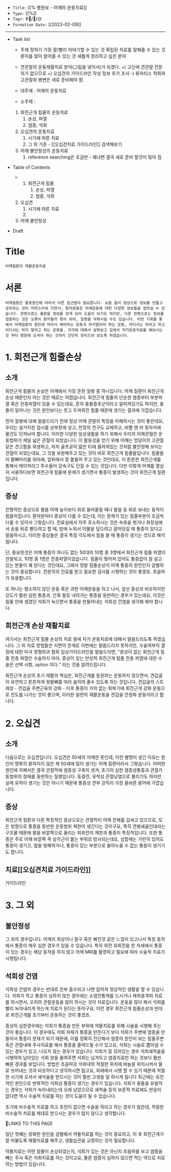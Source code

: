 -   `Title:` [[% 병원보 - 어깨의 운동치료]]
-   `Type:` [[%]]
-   `Tags:` #🧠️/📝️/🌞️ 
-   `Formation Date:` [[2023-02-09]]
---
- Task list
	- 주제 정하기
		가장 잘/빨리 이야기할 수 있는 것
		확립된 치료를 말해줄 수 있는 것
		환자를 많이 끌어올 수 있는 것
		새롭게 정리하고 싶은 분야
	
	- 견관절의 운동재활치료 분야(그림을 넣어서)가 되겠다.
		+) 고신에 견관절 전문의가 없으므로
		+) 오십견의 가이드라인 작성 정보 추가 조사
		-) 류마티스 학회와 고관절외 병변은 새로 준비해야 함.
	
	- 대주제 :  어깨의 운동치료 
	- 소주제 : 
	 1. 회전근개 힘줄의 운동치료
		 1. 손상, 파열
		 2. 염증, 석회
	 2. 오십견의 운동치료
		 1. 시기에 따른 치료
		 2. 그 외 기준 - [[오십견치료 가이드라인]] 검색해보기
	 3. 어깨 불안정성의 운동치료
		 1. reference searching은 조금만 - 왜냐면 결국 새로 준비 할것이 많아 짐

- Table of Contents
	- 1. 회전근개 힘줄
		 1. 손상, 파열
		 2. 염증, 석회
	 2. 오십견
		 1. 시기에 따른 치료
		 2. 
	 3. 어깨 불안정성
- Draft

# Title
	어깨질환의 재활운동치료
	
# 서론
	어깨질환은 통증원인에 따라서 다른 접근법이 필요합니다. 요즘 들어 영상으로 정보를 만들고 공유하는 것이 자연스러워 지면서, 환자분들은 어깨운동에 대한 다양한 정보들을 접하실 수 있습니다. 한편으로는 몰랐을 정보를 얻게 되어 도움이 되기도 하지만, 다른 한편으로는 정보를 검증하는 것은 오롯이 환자들의 몫이 되어, 질병을 악화시킬 수도 있습니다. 이번 기회를 통해서 어깨질환의 원인에 따라서 해야하는 운동과 하지말아야 하는 운동, 어디서는 하라고 하고 어디서는 하지 말라고 하는 운동들, 각각에 대해서 살펴보고 집에서 자가운동치료를 해보시는 것 부터 병원에 오셔야 하는 것까지 간단히 정리드려 보도록 하겠습니다.


# 1. 회전근개 힘줄손상
## 소개
회전근개 힘줄의 손상은 어깨에서 가장 흔한 질병 중 하나입니다.  어깨 질환이 회전근개 손상 때문인지 아는 것은 때로는 어렵습니다. 회전근개 힘줄의 단순한 염증부터 부분파열 혹은 전층파열이 있을 수 있는데요, 흔히 충돌증후군이라고 알려져있기도 하지만, 충돌이 일어나는 것은 원인보다는 붓고 두꺼워진 힘줄 때문에 생기는 결과에 가깝습니다.

먼저 질병에 대해 말씀드리기 전에 정상 어깨 관절의 특징을 이해하시는 것이 좋은데요, 우리는 설거지한 접시를 상부장에 넣고, 천장의 전구도 교체하고, 바쁠 땐 차 뒷자석에 물건도 던져놔야 합니다. 이러한 다양한 일상생활을 하기 위해서 우리의 어깨관절은 운동범위가 제일 넓은 관절이 되었습니다. 이 활동성을 얻기 위해 어깨는 엉덩이의 고관절 같은 견고함을 희생하고, 마치 골프공이 얇은 티에 올려져있는 것처럼 불안정해 보이는 관절이 되었는데요, 그 것을 보완해주고 있는 것이 바로 회전근개 힘줄들입니다. 힘줄들이 팔뼈머리를 위아래, 앞뒤에서 잘 붙들어 주고 있는 것인데요, 이 튼튼한 회전근개를 통해서 메이져리그 투수들이 강속구도 던질 수 있는 것입니다. 다만 이렇게 어꺠를 열심히 사용하다보면 회전근개 힘줄에 문제가 생기면서 통증이 발생하는 것이 회전근개 질환입니다. 

## 증상

전형적인 증상으로 팔을 어깨 높이보다 위로 들어올릴 때나 팔을 등 뒤로 보내는 동작이 힘들어집니다. 환자분마다 증상이 다를 수 있는데, 이는 문제가 있는 힘줄부분이 조금씩 다를 수 있어서 그렇습니다.
진료실에서 자주 호소하시는 것은 속옷을 벗거나 화장실에서 손을 뒤로 뻗으려고 할 때, 밤에 누워서 이불을 덮으려고 끌어당길 때 통증이 있다고 말씀하시고, 이러한 증상들은 결국 특정 각도에서 힘을 쓸 때 통증이 생기는 것으로 해석됩니다.

단, 중요한것은 어깨 통증이 하나도 없는 50대의 10명 중 3명에서 회전근개 힘줄 파열이 관찰되고, 10명 중 1명은 전층파열이었습니다. 힘줄이 찢어져 있어도 통증없이 잘 살고 있는 분들이 꽤 된다는 것인데요, 그래서 정말 힘줄손상이 어깨 통증의 원인인지 감별하는 것이 중요합니다. 전문의의 진료를 받고 필요한 검사를 시행하는 것이 좋겠죠. 초음파가 유용합니다.

또 하나는 평소하지 않던 운동 혹은 과한 어깨운동을 하고 나서, 앞선 증상과 비슷하지만 강도가 훨씬 심한 통증과, 간혹 팔로 내려가는 통증을 동반하는 경우가 있는데요, 이것은 힘줄 안에 생겼던 석회가 녹으면서 통증을 만들어내는 석회성 건염을 생각해 봐야 합니다.


## 회전근개 손상 재활치료
여기서는 회전근개 힘줄 손상의 치료 중에 자가 운동치료에 대해서 말씀드리도록 하겠습니다. 그 외 치료 방법들은 지면의 한계로 이번에는 말씀드리지 못하지만, 수술여부의 결정에 대한 미국 정형외과 협회 임상가이드라인을 말씀드리면, “증상이 없는 회전근개 힘줄 전층 파열은 수술하지 마라. 증상이 있는 만성적 회전근개 힘줄 전층 파열에 대한 수술은 선택 사항, option 이다.“ 라는 것을 알려드립니다.

회전근개 손상의 초기 재활의 핵심은, 회전근개를 동원하는 운동하지 않으면서, 견갑골이 유연하고 튼튼하게 윗팔뼈를 따라 움직여 줄수 있도록 하는 것입니다. 견갑골의 스트레칭 - 견갑골 주변근육의 강화 - 이후 통증이 거의 없는 회복기에 회전근개 강화 운동으로 진도를 나가는 것이 좋으며, 이러한 일련의 재활운동을 견갑골 안정화 운동이라고 합니다.


# 2. 오십견
## 소개
다음으로는 오십견입니다. 오십견은 50세의 어깨란 뜻인데, 이런 별명이 생긴 이유는 원인이 명확히 밝혀지지 않은 채 50세에 많이 생기는 어깨 질환이라서 그렇습니다. 어떠한 원인에 의해서든 결국 관절막에 염증성 구축이 생겨, 초기의 심한 염증성통증과 관절가동범위의 장애를 동반하는 질병입니다. 동결견, 유착성 관절낭염으로 불리기도 하지만 실제 유착이 생기는 것은 아니기 때문에 통증성 견부 강직이 가장 올바른 용어에 가깝습니다.

## 증상
회전근개 질환과 다른 특징적인 증상으로는 관절막이 어깨 전체를 감싸고 있으므로, 모든 방향으로 통증을 동반한 운동범위 제한이 생긴다는 것이구요, 특히 견봉쇄골인대라는 구조물 때문에 팔을 바깥쪽으로 돌리는 외회전의 제한과 통증이 특징적입니다. 또한 통증은 주로 어깨 바깥쪽 즉 삼각근이 붙는 부위로 방사되는데요, 심할때는 가만히 있어도 통증이 생기고, 잠을 방해하거나, 통증이 있는 부분으로 돌아누울 수 없는 통증이 생기기도 합니다. 


## 치료[[오십견치료 가이드라인]]
가이드라인


# 3. 그 외
## 불안정성
그 외의 경우입니다. 어깨의 외상이나 탈구 혹은 빠진것 같은 느낌이 있고나서 특정 동작에서 통증이 매우 심한 경우가 있을 수 있습니다. 특히 외전 외회전을 한 자세에서 통증이 있는 경우는 해당 동작을 하지 않고 어깨 MRI를 촬영하고 필요에 따라 수술적 치료가 시행됩니다.


## 석회성 건염
석회성 건염의 경우는 반대로 전부 흡수되고 나면 없어져 정상적인 생활을 할 수 있습니다.
석회가 작고 통증이 심하지 않은 경우에는 소염진통제를 드시거나 체외충격파 치료를 하시면서, 오히려 관절운동을 많이 하시는 것이 치료입니다. 운동을 많이 해서 석회를 빨리 녹아내리게 하는게 치료가 된다는 뜻이구요, 이런 경우 회전근개 힘줄손상과 반대로 회전근개를 초기부터 운동하는 것이 좋겠죠.

증상이 심한경우에는 석회가 통증을 만든 부위에 약물치료를 위해 시술을 시행해 주는 것이 좋습니다.
이 경우에도 석회 자체가 통증을 만든다기 보다 석회가 주변에 염증을 만들어서 통증이 문제가 되기 때문에, 이를 정확히 진단해서 염증의 원인이 되는 힘줄주변 혹은 관절내에 주사치료를 해서 통증을 줄여드릴 수가 있고요, 석회는 시술로 뽑아낼 수 있는 경우가 있고, 나오지 않는 경우가 있습니다. 석회가 잘 모여있는 경우 석회쇄척술을 시행하여 남아있는 석회 양을 줄여주면 석회는 남겨두고 염증치료만 하는 것보다 훨씬 빠른 경과를 보입니다. 방법은 초음파로 석회내의 적절한 위치에 바늘을 위치시켜서 물로 씻어내는 것과 비슷하다고 생각하시면 됩고요, 외래에서 시행 할 수 있기 때문에 적절한 시기에 오셔서 쇄석술을 받으시는 것이 훨씬 고생을 덜 하시게 됩니다
최근에는 유전적인 원인으로 반복적인 석회성 통증이 생기는 경우가 있습니다. 석회가 충돌을 유발하는 경우는 석회가 녹아내리는데 오래 남았으므로 쇄척술 등의 보존적 치료에도 반응이 없다면 역시 수술적 치료를 하는 것이 도움이 될 수 있습니다.

 초기에 비수술적 치료를 하고 호전이 없으면 수술을 하라고 하는 경우가 많은데, 적절한 비수술적 치료를 제대로 받으시는 경우가 많지 않다고 생각합니다. 

🔗LINKS TO THIS PAGE


일단 첫째는 정확한 원인을 감별해서 약물치료를 하는 것이 중요하고, 이 후 회전근개가 잘 아물도록 재활치료를 해주고, 생활습관을 교정하는 것이 필요합니다.

약물치료는 어떤 힘줄이 손상되었는지, 석회가 있는 것은 아닌지 초음파를 보고 염증을 빼는 주사 혹은 석회치료를 하는 것이고요, 물론 염증이 심하지 않으면 먹는 약으로 치료하는 방법이 있습니다.

